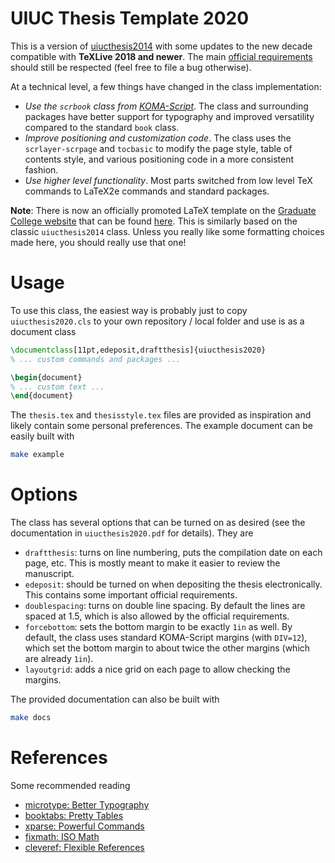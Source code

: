 # UIUC Thesis Template 2020

This is a version of [uiucthesis2014](https://github.com/mayhewsw/uiucthesis2014)
with some updates to the new decade compatible with **TeXLive 2018 and newer**.
The main [official requirements](https://grad.illinois.edu/thesis/format) should
still be respected (feel free to file a bug otherwise).

At a technical level, a few things have changed in the class implementation:

* *Use the `scrbook` class from [KOMA-Script](https://ctan.org/pkg/koma-script?lang=en)*.
  The class and surrounding packages have better support for typography and
  improved versatility compared to the standard `book` class.
* *Improve positioning and customization code*. The class uses the
  `scrlayer-scrpage` and `tocbasic` to modify the page style, table of
  contents style, and various positioning code in a more consistent fashion.
* *Use higher level functionality*. Most parts switched from low level TeX
  commands to LaTeX2e commands and standard packages.

**Note**: There is now an officially promoted LaTeX template on the
[Graduate College website](https://grad.illinois.edu/thesis/format) that can be
found [here](https://uofi.app.box.com/s/f5za8r9qi4yahne2l1b6hapuahwve2mb). This
is similarly based on the classic `uiucthesis2014` class. Unless you really like
some formatting choices made here, you should really use that one!

# Usage

To use this class, the easiest way is probably just to copy `uiucthesis2020.cls`
to your own repository / local folder and use is as a document class
```latex
\documentclass[11pt,edeposit,draftthesis]{uiucthesis2020}
% ... custom commands and packages ...

\begin{document}
% ... custom text ...
\end{document}
```

The `thesis.tex` and `thesisstyle.tex` files are provided as inspiration and
likely contain some personal preferences. The example document can be easily built
with
```bash
make example
```

# Options

The class has several options that can be turned on as desired (see the
documentation in ``uiucthesis2020.pdf`` for details). They are

* ``draftthesis``: turns on line numbering, puts the compilation date on
  each page, etc. This is mostly meant to make it easier to review the manuscript.
* ``edeposit``: should be turned on when depositing the thesis electronically.
  This contains some important official requirements.
* ``doublespacing``: turns on double line spacing. By default the lines are
  spaced at 1.5, which is also allowed by the official requirements.
* ``forcebottom``: sets the bottom margin to be exactly ``1in`` as well. By
  default, the class uses standard KOMA-Script margins (with ``DIV=12``),
  which set the bottom margin to about twice the other margins (which are
  already ``1in``).
* ``layoutgrid``: adds a nice grid on each page to allow checking the
  margins.

The provided documentation can also be built with
```bash
make docs
```

# References

Some recommended reading

* [microtype: Better Typography](http://www.khirevich.com/latex/microtype/)
* [booktabs: Pretty Tables](https://inf.ethz.ch/personal/markusp/teaching/guides/guide-tables.pdf)
* [xparse: Powerful Commands](https://www.texdev.net/2010/05/23/from-newcommand-to-newdocumentcommand/)
* [fixmath: ISO Math](https://ctan.org/pkg/fixmath)
* [cleveref: Flexible References](https://texblog.org/2013/05/06/cleveref-a-clever-way-to-reference-in-latex/)
